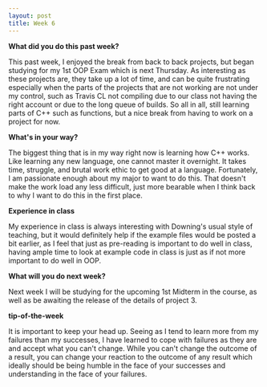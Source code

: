 ```yaml
---
layout: post
title: Week 6
---
```


**What did you do this past week?**


This past week, I enjoyed the break from back to back projects, but began studying for my 1st OOP Exam which is next Thursday.
As interesting as these projects are, they take up a lot of time, and can be quite frustrating especially when the parts of the projects
that are not working are not under my control, such as Travis CL not compiling due to our class not having the right account or due
to the long queue of builds. So all in all, still learning parts of C++ such as functions, but a nice break from having to work on
a project for now.


**What's in your way?**


The biggest thing that is in my way right now is learning how C++ works. Like learning any new language, one cannot master it overnight.
It takes time, struggle, and brutal work ethic to get good at a language. Fortunately, I am passionate enough about my major to want to
do this. That doesn't make the work load any less difficult, just more bearable when I think back to why I want to do this in the first place.


**Experience in class**


My experience in class is always interesting with Downing's usual style of teaching, but it would definitely help if the example files
would be posted a bit earlier, as I feel that just as pre-reading is important to do well in class, having ample time to look at
example code in class is just as if not more important to do well in OOP.


**What will you do next week?**


Next week I will be studying for the upcoming 1st Midterm in the course, as well as be awaiting the release of the details of project 3.


**tip-of-the-week**


It is important to keep your head up. Seeing as I tend to learn more from my failures than my successes, I have learned to cope
with failures as they are and accept what you can't change. While you can't change the outcome of a result, you can change your reaction
to the outcome of any result which ideally should be being humble in the face of your successes and understanding in the face of your failures.

